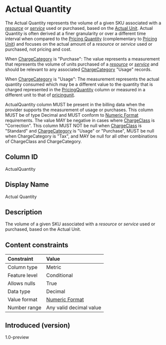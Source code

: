 # Actual Quantity

The Actual Quantity represents the volume of a given SKU associated with a [*resource*](#glossary:resource) or [*service*](#glossary:service) used or purchased, based on the [Actual Unit](#actualunit). Actual Quantity is often derived at a finer granularity or over a different time interval when compared to the [Pricing Quantity](#pricingquantity) (complementary to [Pricing Unit](#pricingunit)) and focuses on the actual amount of a *resource* or *service* used or purchased, not pricing and cost.

When [ChargeCategory](#chargecategory) is "Purchase":
    The value represents a measurement that represents the volume of units purchased of a [*resource*](#glossary:resource) or [*service*](#glossary:service) and should be relevant to any associated [ChargeCategory](#chargecategory) "Usage" records. 

When [ChargeCategory](#chargecategory) is "Usage":
    The measurement represents the actual quantity consumed which may be a different value to the quantity that is charged represented in the [PricingQuantity](#pricingquantity) column or measured in a different unit to that of [pricingunit](#pricingunit).

ActualQuantity column MUST be present in the billing data when the provider supports the measurement of usage or purchases. This column MUST be of type Decimal and MUST conform to [Numeric Format](#numericformat) requirements. The value MAY be negative in cases where [ChargeClass](#chargeclass) is "Correction". This column MUST NOT be null when [ChargeClass](#chargeclass) is "Standard" and [ChargeCategory](#chargecategory) is "Usage" or "Purchase", MUST be null when ChargeCategory is "Tax", and MAY be null for all other combinations of ChargeClass and ChargeCategory.

## Column ID

ActualQuantity

## Display Name

Actual Quantity

## Description

The volume of a given SKU associated with a *resource* or *service* used or purchased, based on the Actual Unit.

## Content constraints

| Constraint      | Value         |
|:----------------|:--------------|
| Column type     | Metric        |
| Feature level   | Conditional   |
| Allows nulls    | True          |
| Data type       | Decimal       |
| Value format    | [Numeric Format](#numericformat) |
| Number range    | Any valid decimal value |

## Introduced (version)

1.0-preview
